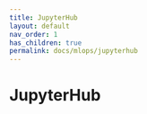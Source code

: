 ```yaml
---
title: JupyterHub
layout: default
nav_order: 1
has_children: true
permalink: docs/mlops/jupyterhub
---
```


# JupyterHub
